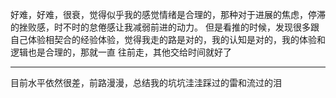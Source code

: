 好难，好难，很衰，觉得似乎我的感觉情绪是合理的，那种对于进展的焦虑，停滞的挫败感，时不时的怠倦感让我减弱前进的动力。
但是看推的时候，发现很多跟自己体验相契合的经验体验，觉得我走的路是对的，我的认知是对的，我的体验和逻辑也是合理的，那就一直
往前走，其他交给时间就好了


---

目前水平依然很差，前路漫漫，总结我的坑坑洼洼踩过的雷和流过的泪
